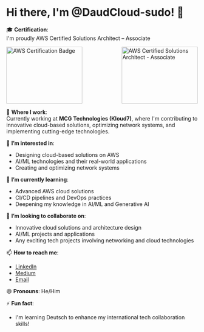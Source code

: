 # Hi there, I'm @DaudCloud-sudo! 👋

🎓 **Certification**:  
I'm proudly AWS Certified Solutions Architect – Associate
<div style="display: flex; justify-content: space-between; align-items: center;">
  <img src="https://github.com/user-attachments/assets/d1dd1f93-bed7-4827-8cdf-52f53bf32220" alt="AWS Certification Badge" width="200" height="150"/>
  <img src="https://github.com/user-attachments/assets/cb183f7e-a12c-4cd0-b0b8-650f114e8310" alt="AWS Certified Solutions Architect - Associate" width="200" height="150"/>
</div>

💼 **Where I work**:  
Currently working at **MCG Technologies (Kloud7)**, where I'm contributing to innovative cloud-based solutions, optimizing network systems, and implementing cutting-edge technologies.


👀 **I’m interested in**:
- Designing cloud-based solutions on AWS
- AI/ML technologies and their real-world applications
- Creating and optimizing network systems

🌱 **I’m currently learning**:
- Advanced AWS cloud solutions
- CI/CD pipelines and DevOps practices
- Deepening my knowledge in AI/ML and Generative AI

💞️ **I’m looking to collaborate on**:
- Innovative cloud solutions and architecture design
- AI/ML projects and applications
- Any exciting tech projects involving networking and cloud technologies

📫 **How to reach me**:
- [LinkedIn](https://www.linkedin.com/in/shahzaib-daud-computer-engineer/)
- [Medium](https://medium.com/@s.daud)
- [Email](mailto:engr.s.daud@gmail.com)

😄 **Pronouns**: He/Him

⚡ **Fun fact**:
- I'm learning Deutsch to enhance my international tech collaboration skills!

<!---
DaudCloud-sudo/DaudCloud-sudo is a ✨ special ✨ repository because its `README.md` (this file) appears on your GitHub profile.
You can click the Preview link to take a look at your changes.
--->
